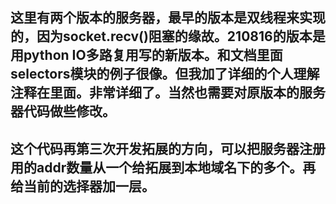 ## 这里有两个版本的服务器，最早的版本是双线程来实现的，因为socket.recv()阻塞的缘故。210816的版本是用python IO多路复用写的新版本。和文档里面selectors模块的例子很像。但我加了详细的个人理解注释在里面。非常详细了。当然也需要对原版本的服务器代码做些修改。 
## 这个代码再第三次开发拓展的方向，可以把服务器注册用的addr数量从一个给拓展到本地域名下的多个。再给当前的选择器加一层。
